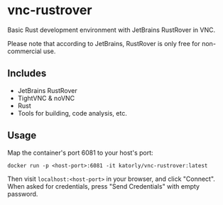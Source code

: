 # vnc-rustrover
Basic Rust development environment with JetBrains RustRover in VNC.

Please note that according to JetBrains, RustRover is only free for non-commercial use.

## Includes
- JetBrains RustRover
- TightVNC & noVNC
- Rust
- Tools for building, code analysis, etc.

## Usage
Map the container's port 6081 to your host's port:
```shell
docker run -p <host-port>:6081 -it katorly/vnc-rustrover:latest
```

Then visit `localhost:<host-port>` in your browser, and click "Connect". When asked for credentials, press "Send Credentials" with empty password.